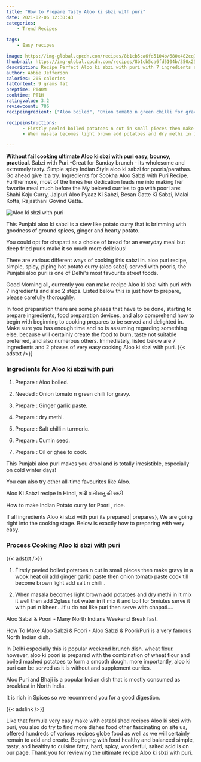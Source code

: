 ```yaml
---
title: "How to Prepare Tasty Aloo ki sbzi with puri"
date: 2021-02-06 12:30:43
categories:
    - Trend Recipes
    
tags:
    - Easy recipes

image: https://img-global.cpcdn.com/recipes/8b1cb5ca6fd5104b/680x482cq70/aloo-ki-sbzi-with-puri-recipe-main-photo.jpg
thumbnail: https://img-global.cpcdn.com/recipes/8b1cb5ca6fd5104b/350x250cq70/aloo-ki-sbzi-with-puri-recipe-main-photo.jpg
description: Recipe Perfect Aloo ki sbzi with puri with 7 ingredients and 2 stages of easy cooking.
author: Abbie Jefferson
calories: 205 calories
fatContent: 9 grams fat
preptime: PT40M
cooktime: PT1H
ratingvalue: 3.2
reviewcount: 786
recipeingredient: ["Aloo boiled", "Onion tomato n green chilli for gravy", "Ginger garlic paste", "dry methi", "Salt chilli n turmeric", "Cumin seed", "Oil or ghee to cook"]

recipeinstructions: 
      - Firstly peeled boiled potatoes n cut in small pieces then make gravy in a wook heat oil add ginger garlic paste then onion tomato paste cook till become brown light add salt n chilli 
      - When masala becomes light brown add potatoes and dry methi in it mix it well then add 2glass hot water in it mix it and boil for 5miutes serve it with puri n kheerif u do not like puri then serve with chapati

---
```




**Without fail cooking ultimate Aloo ki sbzi with puri easy, bouncy, practical**. Sabzi with Puri.-Great for Sunday brunch - its wholesome and extremely tasty. Simple spicy Indian Style aloo ki sabzi for pooris/parathas. Go ahead give it a try. Ingredients for Sookha Aloo Sabzi with Puri Recipe. Furthermore, most of the times her dedication leads me into making her favorite meal much before the My beloved curries to go with poori are: Shahi Kaju Curry, Jaipuri Aloo Pyaaz Ki Sabzi, Besan Gatte Ki Sabzi, Malai Kofta, Rajasthani Govind Gatta.


![Aloo ki sbzi with puri](https://img-global.cpcdn.com/recipes/8b1cb5ca6fd5104b/680x482cq70/aloo-ki-sbzi-with-puri-recipe-main-photo.jpg "Aloo ki sbzi with puri")



This Punjabi aloo ki sabzi is a stew like potato curry that is brimming with goodness of ground spices, ginger and hearty potato.

You could opt for chapatti as a choice of bread for an everyday meal but deep fried puris make it so much more delicious!

There are various different ways of cooking this sabzi in. aloo puri recipe, simple, spicy, piping hot potato curry (aloo sabzi) served with pooris, the Punjabi aloo puri is one of Delhi&#39;s most favourite street foods.


Good Morning all, currently you can make recipe Aloo ki sbzi with puri with 7 ingredients and also 2 steps. Listed below this is just how to prepare, please carefully thoroughly.

In food preparation there are some phases that have to be done, starting to prepare ingredients, food preparation devices, and also comprehend how to begin with beginning to cooking prepares to be served and delighted in. Make sure you has enough time and no is assuming regarding something else, because will certainly create the food to burn, taste not suitable preferred, and also numerous others. Immediately, listed below are 7 ingredients and 2 phases of very easy cooking Aloo ki sbzi with puri.
{{< adstxt />}}

### Ingredients for Aloo ki sbzi with puri


1. Prepare  : Aloo boiled.

1. Needed  : Onion tomato n green chilli for gravy.

1. Prepare  : Ginger garlic paste.

1. Prepare  : dry methi.

1. Prepare  : Salt chilli n turmeric.

1. Prepare  : Cumin seed.

1. Prepare  : Oil or ghee to cook.


This Punjabi aloo puri makes you drool and is totally irresistible, especially on cold winter days!

You can also try other all-time favourites like Aloo.

Aloo Ki Sabzi recipe in Hindi, शादी वालीआलू की सब्ज़ी

How to make Indian Potato curry for Poori , rice.


If all ingredients Aloo ki sbzi with puri its prepared| prepares}, We are going right into the cooking stage. Below is exactly how to preparing with very easy.

### Process Cooking Aloo ki sbzi with puri

{{< adstxt />}}


1. Firstly peeled boiled potatoes n cut in small pieces then make gravy in a wook heat oil add ginger garlic paste then onion tomato paste cook till become brown light add salt n chilli..



1. When masala becomes light brown add potatoes and dry methi in it mix it well then add 2glass hot water in it mix it and boil for 5miutes serve it with puri n kheer....if u do not like puri then serve with chapati....




Aloo Sabzi &amp; Poori - Many North Indians Weekend Break fast.

How To Make Aloo Sabzi &amp; Poori - Aloo Sabzi &amp; Poori/Puri is a very famous North Indian dish.

In Delhi especially this is popular weekend brunch dish. wheat flour. however, aloo ki poori is prepared with the combination of wheat flour and boiled mashed potatoes to form a smooth dough. more importantly, aloo ki puri can be served as it is without and supplement curries.

Aloo Puri and Bhaji is a popular Indian dish that is mostly consumed as breakfast in North India.

It is rich in Spices so we recommend you for a good digestion.


{{< adslink />}}

Like that formula very easy make with established recipes Aloo ki sbzi with puri, you also do try to find more dishes food other fascinating on site us, offered hundreds of various recipes globe food as well as we will certainly remain to add and create. Beginning with food healthy and balanced simple, tasty, and healthy to cuisine fatty, hard, spicy, wonderful, salted acid is on our page. Thank you for reviewing the ultimate recipe Aloo ki sbzi with puri.
